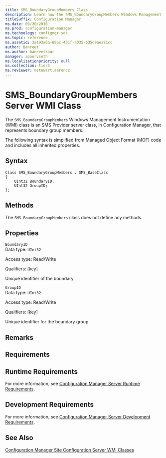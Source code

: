 ```yaml
---
title: SMS_BoundaryGroupMembers Class
description: Learn how the SMS_BoundaryGroupMembers Windows Management Instrumentation (WMI) class is an SMS Provider server class that represents boundary group members.
titleSuffix: Configuration Manager
ms.date: 09/20/2016
ms.prod: configuration-manager
ms.technology: configmgr-sdk
ms.topic: reference
ms.assetid: 3a193a6a-69ac-431f-a035-635d9aea81cc
author: Banreet
ms.author: banreetkaur
manager: apoorvseth
ms.localizationpriority: null
ms.collection: tier3
ms.reviewer: mstewart,aaroncz 
---
```

# SMS_BoundaryGroupMembers Server WMI Class
The `SMS_BoundaryGroupMembers` Windows Management Instrumentation (WMI) class is an SMS Provider server class, in Configuration Manager, that represents boundary group members.  

 The following syntax is simplified from Managed Object Format (MOF) code and includes all inherited properties.  

## Syntax  

```  
Class SMS_BoundaryGroupMembers : SMS_BaseClass  
{  
    UInt32 BoundaryID;  
    UInt32 GroupID;  
};  
```  

## Methods  
 The `SMS_BoundaryGroupMembers` class does not define any methods.  

## Properties  
 `BoundaryID`  
 Data type: `UInt32`  

 Access type: Read/Write  

 Qualifiers: [key]  

 Unique identifier of the boundary.  

 `GroupID`  
 Data type: `UInt32`  

 Access type: Read/Write  

 Qualifiers: [key]  

 Unique identifier for the boundary group.  

## Remarks  

## Requirements  

## Runtime Requirements  
 For more information, see [Configuration Manager Server Runtime Requirements](../../../../../develop/core/reqs/server-runtime-requirements.md).  

## Development Requirements  
 For more information, see [Configuration Manager Server Development Requirements](../../../../../develop/core/reqs/server-development-requirements.md).  

## See Also  
 [Configuration Manager Site Configuration Server WMI Classes](../../../../../develop/reference/core/servers/configure/site-configuration-server-wmi-classes.md)
